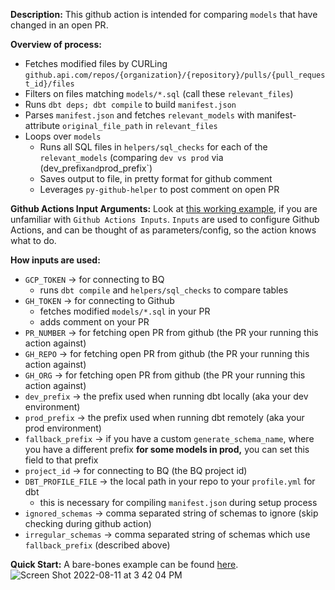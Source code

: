 **Description:**
This github action is intended for comparing `models` that have changed in an open PR.

**Overview of process:**
- Fetches modified files by CURLing `github.api.com/repos/{organization}/{repository}/pulls/{pull_request_id}/files`
- Filters on files matching `models/*.sql` (call these `relevant_files`)
- Runs `dbt deps; dbt compile` to build `manifest.json`
- Parses `manifest.json` and fetches `relevant_models` with manifest-attribute `original_file_path` in `relevant_files`
- Loops over `models`
  - Runs all SQL files in `helpers/sql_checks` for each of the `relevant_models` (comparing `dev vs prod` via (dev_prefix` and `prod_prefix`)
  - Saves output to file, in pretty format for github comment
  - Leverages `py-github-helper` to post comment on open PR

**Github Actions Input Arguments:**
Look at [this working example](https://github.com/org-not-included/dbt_example/blob/5ff89b5d059b7c8b101bd08744bd9d01342bfb77/.github/workflows/main.yml), if you are unfamiliar with `Github Actions Inputs`. `Inputs` are used to configure Github Actions, and can be thought of as parameters/config, so the action knows what to do.

**How inputs are used:**
- `GCP_TOKEN` -> for connecting to BQ
   -  runs `dbt compile` and `helpers/sql_checks` to compare tables
- `GH_TOKEN` -> for connecting to Github
   - fetches modified `models/*.sql` in your PR
   - adds comment on your PR
- `PR_NUMBER` -> for fetching open PR from github (the PR your running this action against)
- `GH_REPO` -> for fetching open PR from github (the PR your running this action against)
- `GH_ORG` -> for fetching open PR from github (the PR your running this action against)
- `dev_prefix` -> the prefix used when running dbt locally (aka your dev environment)
- `prod_prefix` -> the prefix used when running dbt remotely (aka your prod environment)
- `fallback_prefix` -> if you have a custom `generate_schema_name`, where you have a different prefix **for some models in prod,** you can set this field to that prefix
- `project_id` -> for connecting to BQ (the BQ project id)
- `DBT_PROFILE_FILE` -> the local path in your repo to your `profile.yml` for dbt 
   - this is necessary for compiling `manifest.json` during setup process
- `ignored_schemas` -> comma separated string of schemas to ignore (skip checking during github action)
- `irregular_schemas` -> comma separated string of schemas which use `fallback_prefix` (described above)


**Quick Start:**
A bare-bones example can be found [here](https://github.com/org-not-included/dbt_example/pull/2).
![Screen Shot 2022-08-11 at 3 42 04 PM](https://user-images.githubusercontent.com/101577043/184239324-9384b0d2-0d32-4a17-8b5b-41b59b78038e.png)


